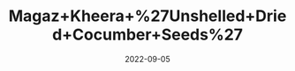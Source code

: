 ---
title: 'Magaz+Kheera+%27Unshelled+Dried+Cocumber+Seeds%27'
date: '2022-09-05' 
metatag: '' 
inventory: '0' 
draft: false 
# meta description 
shortDescripton: ''
description: 'Dry+Fruit'
longdescription: ''
featured: True
# product Price
price: '80.0'
# Product Short Description
shortDescription: ''
productID: '38141207-082D-ED11-9968-005056B3A416'
type: 'products'
category: 'Dry+Fruit' 
thumnailproduct: 'https://aminsaddiquidawakhana.eralive.net/images/products/38141207-082D-ED11-9968-005056B3A4161.png' 
images:
  - image: 'images/products/38141207-082D-ED11-9968-005056B3A4161.png'  
Variants:
---